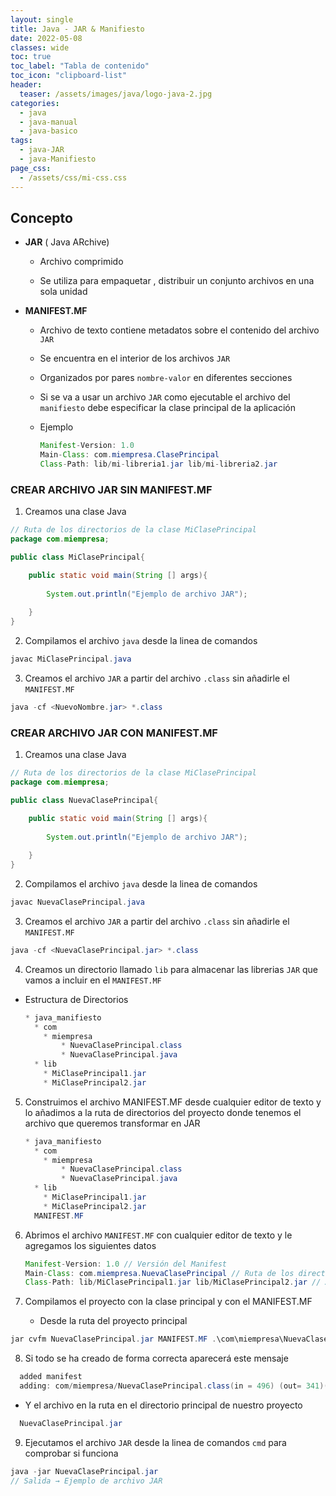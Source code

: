 ```yaml
---
layout: single
title: Java - JAR & Manifiesto 
date: 2022-05-08
classes: wide
toc: true
toc_label: "Tabla de contenido"
toc_icon: "clipboard-list"
header:
  teaser: /assets/images/java/logo-java-2.jpg
categories:
  - java
  - java-manual
  - java-basico
tags:
  - java-JAR
  - java-Manifiesto
page_css: 
  - /assets/css/mi-css.css
---
```


## Concepto

* **JAR** ( Java ARchive)  

  * Archivo comprimido 
  
  * Se utiliza para empaquetar , distribuir un conjunto archivos en una sola unidad
  
* **MANIFEST.MF**

  * Archivo de texto contiene metadatos sobre el contenido del archivo ``JAR``

  * Se encuentra en el interior de los archivos ``JAR``

  * Organizados por pares ``nombre-valor`` en diferentes secciones

  * Si se va a usar un archivo ``JAR`` como ejecutable el archivo del ``manifiesto`` debe especificar la clase principal de la aplicación

  * Ejemplo

    ```java
    Manifest-Version: 1.0
    Main-Class: com.miempresa.ClasePrincipal
    Class-Path: lib/mi-libreria1.jar lib/mi-libreria2.jar
    ```

### CREAR ARCHIVO JAR SIN MANIFEST.MF

1. Creamos una clase Java 

```java
// Ruta de los directorios de la clase MiClasePrincipal
package com.miempresa;

public class MiClasePrincipal{

	public static void main(String [] args){
	
		System.out.println("Ejemplo de archivo JAR");
	
	}
}
```

2. Compilamos el archivo ``java`` desde la linea de comandos

```java
javac MiClasePrincipal.java
```

3. Creamos el archivo ``JAR`` a partir del archivo ``.class`` sin añadirle el ``MANIFEST.MF``

```java
java -cf <NuevoNombre.jar> *.class
```

### CREAR ARCHIVO JAR CON MANIFEST.MF

1. Creamos una clase Java 

```java
// Ruta de los directorios de la clase MiClasePrincipal
package com.miempresa;

public class NuevaClasePrincipal{

	public static void main(String [] args){
	
		System.out.println("Ejemplo de archivo JAR");
	
	}
}
```

2. Compilamos el archivo ``java`` desde la linea de comandos

```java
javac NuevaClasePrincipal.java
```

3. Creamos el archivo ``JAR`` a partir del archivo ``.class`` sin añadirle el ``MANIFEST.MF``

```java
java -cf <NuevaClasePrincipal.jar> *.class
```

4. Creamos un directorio llamado ``lib`` para almacenar las librerias ``JAR`` que vamos a incluir en el ``MANIFEST.MF``

  * Estructura de Directorios 

    ```java
    * java_manifiesto
      * com
        * miempresa
            * NuevaClasePrincipal.class
            * NuevaClasePrincipal.java
      * lib
        * MiClasePrincipal1.jar
        * MiClasePrincipal2.jar
    ```

5. Construimos el archivo MANIFEST.MF desde cualquier editor de texto y lo añadimos a la ruta de directorios del proyecto donde tenemos el archivo que queremos transformar en JAR

    ```java
    * java_manifiesto
      * com
        * miempresa
            * NuevaClasePrincipal.class
            * NuevaClasePrincipal.java
      * lib
        * MiClasePrincipal1.jar
        * MiClasePrincipal2.jar
      MANIFEST.MF        
    ```

6. Abrimos el archivo ``MANIFEST.MF`` con cualquier editor de texto y le agregamos los siguientes datos

    ```java
    Manifest-Version: 1.0 // Versión del Manifest 
    Main-Class: com.miempresa.NuevaClasePrincipal // Ruta de los directorios de la clase principal
    Class-Path: lib/MiClasePrincipal1.jar lib/MiClasePrincipal2.jar // Archivos JAR externos que usará el proyecto
    ```

7. Compilamos el proyecto con la clase principal y con el MANIFEST.MF

    * Desde la ruta del proyecto principal

```java
jar cvfm NuevaClasePrincipal.jar MANIFEST.MF .\com\miempresa\NuevaClasePrincipal.class 
```

8. Si todo se ha creado de forma correcta aparecerá este mensaje

```java
  added manifest
  adding: com/miempresa/NuevaClasePrincipal.class(in = 496) (out= 341)(deflated 31%)
```

  * Y el archivo en la ruta en el directorio principal de nuestro proyecto

```java
  NuevaClasePrincipal.jar
```


9. Ejecutamos el archivo ``JAR`` desde la linea de comandos ``cmd`` para comprobar si funciona

```java
java -jar NuevaClasePrincipal.jar
// Salida → Ejemplo de archivo JAR
```
